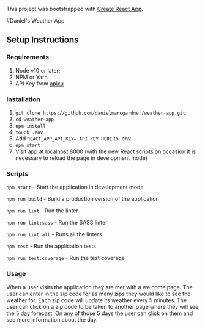 This project was bootstrapped with [Create React App](https://github.com/facebook/create-react-app).

#Daniel's Weather App

## Setup Instructions

### Requirements

1. Node v10 or later;
2. NPM or Yarn
3. API Key from [apixu](https://www.apixu.com/)

### Installation

1. `git clone https://github.com/danielmarcgardner/weather-app.git`
2. `cd weather-app`
3. `npm install`
4. `touch .env`
5. Add `REACT_APP_API_KEY= API KEY HERE` to .env
6. `npm start`
7. Visit app at [localhost:8000](http://localhost:8000/) (with the new React scripts on occasion it is necessary to reload the page in development mode)

### Scripts

`npm start` - Start the application in development mode

`npm run build` - Build a production version of the application

`npm run lint` - Run the linter

`npm run lint:sass` - Run the SASS linter

`npm run lint:all` - Runs all the linters

`npm test` - Run the application tests

`npm run test:coverage` - Run the test coverage


### Usage

When a user visits the application they are met with a welcome page. The user can enter in the zip code for as many zips they would like to see the weather for. Each zip code will update its weather every 5 minutes. The user can click on a zip code to be taken to another page where they will see the 5 day forecast. On any of those 5 days the user can click on them and see more information about the day.
